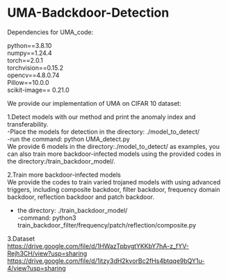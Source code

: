 # UMA-Badckdoor-Detection

Dependencies for UMA_code:

python==3.8.10  
numpy==1.24.4  
torch==2.0.1  
torchvision==0.15.2  
opencv==4.8.0.74  
Pillow==10.0.0  
scikit-image== 0.21.0  

We provide our implementation of UMA on CIFAR 10 dataset:  

1.Detect models with our method and print the anomaly index and transferability.  
   -Place the models for detection in the directory: ./model_to_detect/   
   -run the command: python UMA_detect.py  
  We provide 6 models in the directory:./model_to_detect/ as examples, you can also train more backdoor-infected models using the provided codes in the directory:/train_backdoor_model/.  
  
2.Train more backdoor-infected models  
   We provide the codes to train varied trojaned models with using advanced triggers, including composite backdoor, filter backdoor, frequency domain backdoor, reflection backdoor and patch backdoor.  
- the directory: ./train_backdoor_model/  
-command: python3 train_backdoor_filter/frequency/patch/reflection/composite.py

3.Dataset  
https://drive.google.com/file/d/1HWazTpbvgtYKKbY7hA-z_fYV-Rejh3CH/view?usp=sharing  
https://drive.google.com/file/d/1itzy3dH2kvorBc2fHs4btqqe9bQY1u-4/view?usp=sharing  
